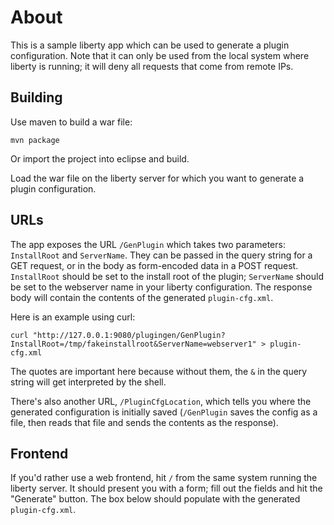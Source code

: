 About
====
This is a sample liberty app which can be used to generate a plugin
configuration. Note that it can only be used from the local system where
liberty is running; it will deny all requests that come from remote IPs.

Building
---
Use maven to build a war file:

    mvn package

Or import the project into eclipse and build.

Load the war file on the liberty server for which you want to generate a plugin
configuration.

URLs
----
The app exposes the URL `/GenPlugin` which takes two parameters: `InstallRoot`
and `ServerName`. They can be passed in the query string for a GET request, or
in the body as form-encoded data in a POST request. `InstallRoot` should be set
to the install root of the plugin; `ServerName` should be set to the webserver
name in your liberty configuration. The response body will contain the contents
of the generated `plugin-cfg.xml`.

Here is an example using curl:

    curl "http://127.0.0.1:9080/plugingen/GenPlugin?InstallRoot=/tmp/fakeinstallroot&ServerName=webserver1" > plugin-cfg.xml

The quotes are important here because without them, the `&` in the query string will get interpreted by the shell.

There's also another URL, `/PluginCfgLocation`, which tells you where the
generated configuration is initially saved (`/GenPlugin` saves the config as a
file, then reads that file and sends the contents as the response).

Frontend
----
If you'd rather use a web frontend, hit `/` from the same system running the
liberty server. It should present you with a form; fill out the fields and hit
the "Generate" button. The box below should populate with the generated
`plugin-cfg.xml`.
